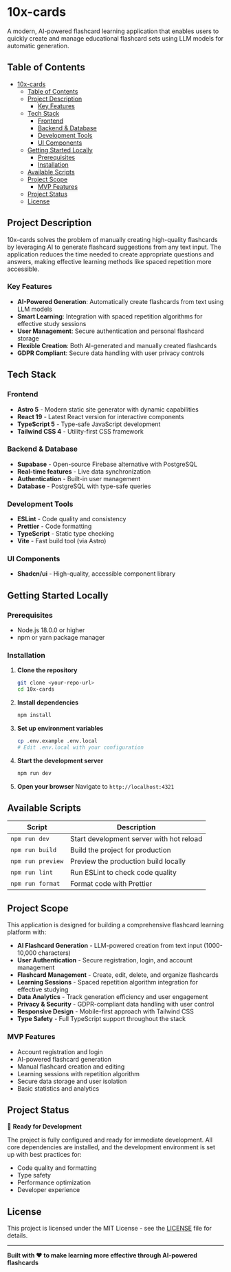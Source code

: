 # 10x-cards

A modern, AI-powered flashcard learning application that enables users to quickly create and manage educational flashcard sets using LLM models for automatic generation.

## Table of Contents

- [10x-cards](#10x-cards)
  - [Table of Contents](#table-of-contents)
  - [Project Description](#project-description)
    - [Key Features](#key-features)
  - [Tech Stack](#tech-stack)
    - [Frontend](#frontend)
    - [Backend \& Database](#backend--database)
    - [Development Tools](#development-tools)
    - [UI Components](#ui-components)
  - [Getting Started Locally](#getting-started-locally)
    - [Prerequisites](#prerequisites)
    - [Installation](#installation)
  - [Available Scripts](#available-scripts)
  - [Project Scope](#project-scope)
    - [MVP Features](#mvp-features)
  - [Project Status](#project-status)
  - [License](#license)

## Project Description

10x-cards solves the problem of manually creating high-quality flashcards by leveraging AI to generate flashcard suggestions from any text input. The application reduces the time needed to create appropriate questions and answers, making effective learning methods like spaced repetition more accessible.

### Key Features
- **AI-Powered Generation**: Automatically create flashcards from text using LLM models
- **Smart Learning**: Integration with spaced repetition algorithms for effective study sessions
- **User Management**: Secure authentication and personal flashcard storage
- **Flexible Creation**: Both AI-generated and manually created flashcards
- **GDPR Compliant**: Secure data handling with user privacy controls

## Tech Stack

### Frontend
- **Astro 5** - Modern static site generator with dynamic capabilities
- **React 19** - Latest React version for interactive components
- **TypeScript 5** - Type-safe JavaScript development
- **Tailwind CSS 4** - Utility-first CSS framework

### Backend & Database
- **Supabase** - Open-source Firebase alternative with PostgreSQL
- **Real-time features** - Live data synchronization
- **Authentication** - Built-in user management
- **Database** - PostgreSQL with type-safe queries

### Development Tools
- **ESLint** - Code quality and consistency
- **Prettier** - Code formatting
- **TypeScript** - Static type checking
- **Vite** - Fast build tool (via Astro)

### UI Components
- **Shadcn/ui** - High-quality, accessible component library

## Getting Started Locally

### Prerequisites
- Node.js 18.0.0 or higher
- npm or yarn package manager

### Installation

1. **Clone the repository**
   ```bash
   git clone <your-repo-url>
   cd 10x-cards
   ```

2. **Install dependencies**
   ```bash
   npm install
   ```

3. **Set up environment variables**
   ```bash
   cp .env.example .env.local
   # Edit .env.local with your configuration
   ```

4. **Start the development server**
   ```bash
   npm run dev
   ```

5. **Open your browser**
   Navigate to `http://localhost:4321`

## Available Scripts

| Script | Description |
|--------|-------------|
| `npm run dev` | Start development server with hot reload |
| `npm run build` | Build the project for production |
| `npm run preview` | Preview the production build locally |
| `npm run lint` | Run ESLint to check code quality |
| `npm run format` | Format code with Prettier |

## Project Scope

This application is designed for building a comprehensive flashcard learning platform with:

- **AI Flashcard Generation** - LLM-powered creation from text input (1000-10,000 characters)
- **User Authentication** - Secure registration, login, and account management
- **Flashcard Management** - Create, edit, delete, and organize flashcards
- **Learning Sessions** - Spaced repetition algorithm integration for effective studying
- **Data Analytics** - Track generation efficiency and user engagement
- **Privacy & Security** - GDPR-compliant data handling with user control
- **Responsive Design** - Mobile-first approach with Tailwind CSS
- **Type Safety** - Full TypeScript support throughout the stack

### MVP Features
- Account registration and login
- AI-powered flashcard generation
- Manual flashcard creation and editing
- Learning sessions with repetition algorithm
- Secure data storage and user isolation
- Basic statistics and analytics

## Project Status

🚀 **Ready for Development**

The project is fully configured and ready for immediate development. All core dependencies are installed, and the development environment is set up with best practices for:

- Code quality and formatting
- Type safety
- Performance optimization
- Developer experience

## License

This project is licensed under the MIT License - see the [LICENSE](LICENSE) file for details.

---

**Built with ❤️ to make learning more effective through AI-powered flashcards**